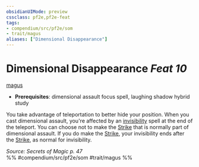 ```yaml
---
obsidianUIMode: preview
cssclass: pf2e,pf2e-feat
tags:
- compendium/src/pf2e/som
- trait/magus
aliases: ["Dimensional Disappearance"]
---
```

# Dimensional Disappearance  *Feat 10*  
[magus](../../Rules/traits/magus-som.md)  

- **Prerequisites**: dimensional assault focus spell, laughing shadow hybrid study

You take advantage of teleportation to better hide your position. When you cast dimensional assault, you're affected by an [invisibility](../spells/invisibility.md) spell at the end of the teleport. You can choose not to make the [Strike](../../Rules/actions/strike.md) that is normally part of dimensional assault. If you do make the [Strike](../../Rules/actions/strike.md), your invisibility ends after the [Strike](../../Rules/actions/strike.md), as normal for invisibility.

*Source: Secrets of Magic p. 47*  
%% #compendium/src/pf2e/som #trait/magus %%